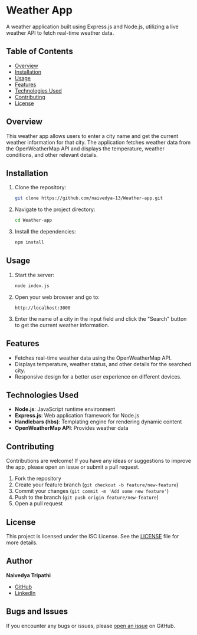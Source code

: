 # Weather App

A weather application built using Express.js and Node.js, utilizing a live weather API to fetch real-time weather data.

## Table of Contents

- [Overview](#overview)
- [Installation](#installation)
- [Usage](#usage)
- [Features](#features)
- [Technologies Used](#technologies-used)
- [Contributing](#contributing)
- [License](#license)

## Overview

This weather app allows users to enter a city name and get the current weather information for that city. The application fetches weather data from the OpenWeatherMap API and displays the temperature, weather conditions, and other relevant details.

## Installation

1. Clone the repository:
    ```sh
    git clone https://github.com/naivedya-13/Weather-app.git
    ```

2. Navigate to the project directory:
    ```sh
    cd Weather-app
    ```

3. Install the dependencies:
    ```sh
    npm install
    ```

## Usage

1. Start the server:
    ```sh
    node index.js
    ```

2. Open your web browser and go to:
    ```
    http://localhost:3000
    ```

3. Enter the name of a city in the input field and click the "Search" button to get the current weather information.

## Features

- Fetches real-time weather data using the OpenWeatherMap API.
- Displays temperature, weather status, and other details for the searched city.
- Responsive design for a better user experience on different devices.

## Technologies Used

- **Node.js**: JavaScript runtime environment
- **Express.js**: Web application framework for Node.js
- **Handlebars (hbs)**: Templating engine for rendering dynamic content
- **OpenWeatherMap API**: Provides weather data

## Contributing

Contributions are welcome! If you have any ideas or suggestions to improve the app, please open an issue or submit a pull request.

1. Fork the repository
2. Create your feature branch (`git checkout -b feature/new-feature`)
3. Commit your changes (`git commit -m 'Add some new feature'`)
4. Push to the branch (`git push origin feature/new-feature`)
5. Open a pull request

## License

This project is licensed under the ISC License. See the [LICENSE](LICENSE) file for more details.

## Author

**Naivedya Tripathi**

- [GitHub](https://github.com/naivedya-13)
- [LinkedIn](https://www.linkedin.com/in/naivedya-tripathi/)

## Bugs and Issues

If you encounter any bugs or issues, please [open an issue](https://github.com/naivedya-13/Weather-app/issues) on GitHub.
